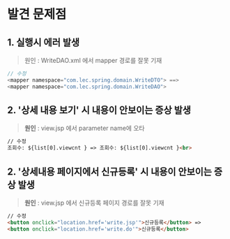 # 발견 문제점
## 1. 실행시 에러 발생

> 원인 : WriteDAO.xml 에서 mapper 경로를 잘못 기재
```java
// 수정 
<mapper namespace="com.lec.spring.domain.WriteDTO"> ==>   
<mapper namespace="com.lec.spring.domain.WriteDAO">
```

## 2. '상세 내용 보기' 시 내용이 안보이는 증상 발생

> **원인** : view.jsp 에서 parameter name에 오타

``` html
// 수정 
조회수: ${list[0].viewcnt } => 조회수: ${list[0].viewcnt }<br>
``` 

## 2. '상세내용 페이지에서 신규등록' 시 내용이 안보이는 증상 발생

> **원인** : view.jsp 에서 신규등록 페이지 경로를 잘못 기재

``` html
// 수정 
<button onclick="location.href='write.jsp'">신규등록</button> =>  
<button onclick="location.href='write.do'">신규등록</button>
``` 








